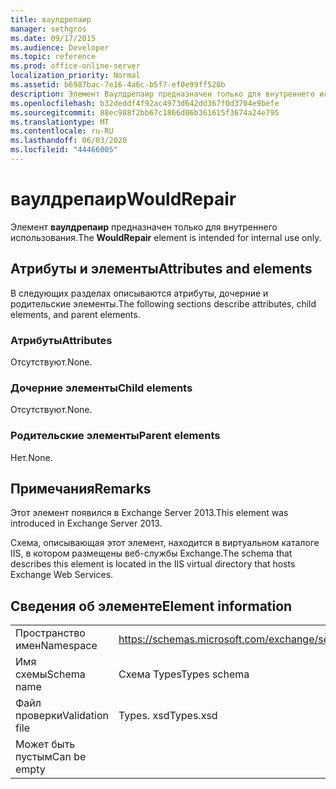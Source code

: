 ```yaml
---
title: ваулдрепаир
manager: sethgros
ms.date: 09/17/2015
ms.audience: Developer
ms.topic: reference
ms.prod: office-online-server
localization_priority: Normal
ms.assetid: b6987bac-7e16-4a6c-b5f7-ef0e99ff520b
description: Элемент Ваулдрепаир предназначен только для внутреннего использования.
ms.openlocfilehash: b32deddf4f92ac4973d642dd367f0d3704e9befe
ms.sourcegitcommit: 88ec988f2bb67c1866d06b361615f3674a24e795
ms.translationtype: MT
ms.contentlocale: ru-RU
ms.lasthandoff: 06/03/2020
ms.locfileid: "44466005"
---
```

# <a name="wouldrepair"></a><span data-ttu-id="780b5-103">ваулдрепаир</span><span class="sxs-lookup"><span data-stu-id="780b5-103">WouldRepair</span></span>

<span data-ttu-id="780b5-104">Элемент **ваулдрепаир** предназначен только для внутреннего использования.</span><span class="sxs-lookup"><span data-stu-id="780b5-104">The **WouldRepair** element is intended for internal use only.</span></span> 

## <a name="attributes-and-elements"></a><span data-ttu-id="780b5-105">Атрибуты и элементы</span><span class="sxs-lookup"><span data-stu-id="780b5-105">Attributes and elements</span></span>

<span data-ttu-id="780b5-106">В следующих разделах описываются атрибуты, дочерние и родительские элементы.</span><span class="sxs-lookup"><span data-stu-id="780b5-106">The following sections describe attributes, child elements, and parent elements.</span></span>
  
### <a name="attributes"></a><span data-ttu-id="780b5-107">Атрибуты</span><span class="sxs-lookup"><span data-stu-id="780b5-107">Attributes</span></span>

<span data-ttu-id="780b5-108">Отсутствуют.</span><span class="sxs-lookup"><span data-stu-id="780b5-108">None.</span></span>
  
### <a name="child-elements"></a><span data-ttu-id="780b5-109">Дочерние элементы</span><span class="sxs-lookup"><span data-stu-id="780b5-109">Child elements</span></span>

<span data-ttu-id="780b5-110">Отсутствуют.</span><span class="sxs-lookup"><span data-stu-id="780b5-110">None.</span></span>
  
### <a name="parent-elements"></a><span data-ttu-id="780b5-111">Родительские элементы</span><span class="sxs-lookup"><span data-stu-id="780b5-111">Parent elements</span></span>

<span data-ttu-id="780b5-112">Нет.</span><span class="sxs-lookup"><span data-stu-id="780b5-112">None.</span></span>
  
## <a name="remarks"></a><span data-ttu-id="780b5-113">Примечания</span><span class="sxs-lookup"><span data-stu-id="780b5-113">Remarks</span></span>

<span data-ttu-id="780b5-114">Этот элемент появился в Exchange Server 2013.</span><span class="sxs-lookup"><span data-stu-id="780b5-114">This element was introduced in Exchange Server 2013.</span></span>
  
<span data-ttu-id="780b5-115">Схема, описывающая этот элемент, находится в виртуальном каталоге IIS, в котором размещены веб-службы Exchange.</span><span class="sxs-lookup"><span data-stu-id="780b5-115">The schema that describes this element is located in the IIS virtual directory that hosts Exchange Web Services.</span></span>
  
## <a name="element-information"></a><span data-ttu-id="780b5-116">Сведения об элементе</span><span class="sxs-lookup"><span data-stu-id="780b5-116">Element information</span></span>

|||
|:-----|:-----|
|<span data-ttu-id="780b5-117">Пространство имен</span><span class="sxs-lookup"><span data-stu-id="780b5-117">Namespace</span></span>  <br/> |https://schemas.microsoft.com/exchange/services/2006/types  <br/> |
|<span data-ttu-id="780b5-118">Имя схемы</span><span class="sxs-lookup"><span data-stu-id="780b5-118">Schema name</span></span>  <br/> |<span data-ttu-id="780b5-119">Схема Types</span><span class="sxs-lookup"><span data-stu-id="780b5-119">Types schema</span></span>  <br/> |
|<span data-ttu-id="780b5-120">Файл проверки</span><span class="sxs-lookup"><span data-stu-id="780b5-120">Validation file</span></span>  <br/> |<span data-ttu-id="780b5-121">Types. xsd</span><span class="sxs-lookup"><span data-stu-id="780b5-121">Types.xsd</span></span>  <br/> |
|<span data-ttu-id="780b5-122">Может быть пустым</span><span class="sxs-lookup"><span data-stu-id="780b5-122">Can be empty</span></span>  <br/> ||
   

